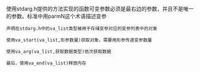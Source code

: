 使用stdarg.h提供的方法实现的函数可变参数必须是最右边的参数，并且不是唯一的参数。标准中用parmN这个术语描述变参

```
声明在stdarg.h中的va_list类型被用于存储变参对应的变参列表中的对象

使用va_start(va_list,形参数量)获取对象，需要用形参传递变参数量

使用va_arg(va_list,获取数据类型)依次获取数据

最后，使用va_end(va_list)释放内存
```